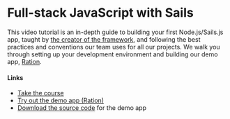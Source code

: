 # Full-stack JavaScript with Sails

This video tutorial is an in-depth guide to building your first Node.js/Sails.js app, taught by [the creator of the framework](https://twitter.com/mikermcneil), and following the best practices and conventions our team uses for all our projects. We walk you through setting up your development environment and building our demo app, [Ration](https://ration.io).


#### Links
+ [Take the course](https://courses.platzi.com/classes/sails-js/)
+ [Try out the demo app (Ration)](https://ration.io)
+ [Download the source code](https://github.com/mikermcneil/ration) for the demo app

<docmeta name="displayName" value="Full-stack JavaScript with Sails">

